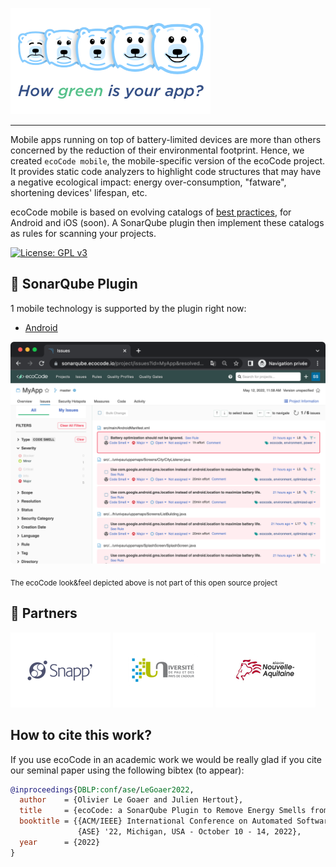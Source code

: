 ![Logo](docs/resources/5ekko.png)

---

Mobile apps running on top of battery-limited devices are more than others concerned by the reduction of their environmental footprint. Hence, we created `ecoCode mobile`, the mobile-specific version of the ecoCode project. It provides static code analyzers to highlight code structures that may have a negative ecological impact: energy over-consumption, "fatware", shortening devices' lifespan, etc.

ecoCode mobile is based on evolving catalogs of [best practices](https://olegoaer.perso.univ-pau.fr/android-energy-smells/), for Android and iOS (soon). A SonarQube plugin then implement these catalogs as rules for scanning your projects.


[![License: GPL v3](https://img.shields.io/badge/License-GPLv3-blue.svg)](https://www.gnu.org/licenses/gpl-3.0)

## 🌿 SonarQube Plugin

1 mobile technology is supported by the plugin right now:
- [Android](android-plugin/)

![Screenshot](android-plugin/docs/screenshot.png)

<sub>The ecoCode look&amp;feel depicted above is not part of this open source project</sub>

## 🤝 Partners
[![Snapp’](android-plugin/docs/logoSnapp.png)](https://www.snapp.fr)
[![Université de Pau](android-plugin/docs/logoUnivPau.png)](https://www.univ-pau.fr/)
[![Région Nouvelle-Aquitaine](android-plugin/docs/logoNA.png)](https://www.nouvelle-aquitaine.fr)


## How to cite this work?

If you use ecoCode in an academic work we would be really glad if you cite our seminal paper using the following bibtex (to appear):
```bibtex
@inproceedings{DBLP:conf/ase/LeGoaer2022,
  author    = {Olivier Le Goaer and Julien Hertout},
  title     = {ecoCode: a SonarQube Plugin to Remove Energy Smells from Android Projects},
  booktitle = {{ACM/IEEE} International Conference on Automated Software Engineering,
               {ASE} '22, Michigan, USA - October 10 - 14, 2022},
  year      = {2022}
}
```
